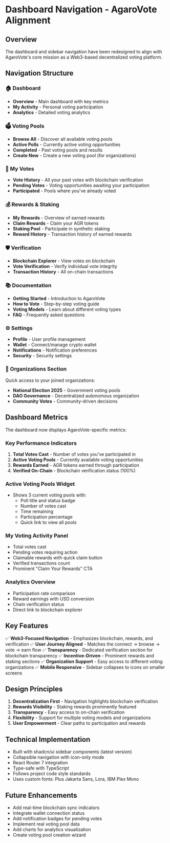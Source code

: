 # Dashboard Navigation - AgaroVote Alignment

## Overview
The dashboard and sidebar navigation have been redesigned to align with AgaroVote's core mission as a Web3-based decentralized voting platform.

## Navigation Structure

### 🏠 Dashboard
- **Overview** - Main dashboard with key metrics
- **My Activity** - Personal voting participation
- **Analytics** - Detailed voting analytics

### 🗳️ Voting Pools
- **Browse All** - Discover all available voting pools
- **Active Polls** - Currently active voting opportunities
- **Completed** - Past voting pools and results
- **Create New** - Create a new voting pool (for organizations)

### 📜 My Votes
- **Vote History** - All your past votes with blockchain verification
- **Pending Votes** - Voting opportunities awaiting your participation
- **Participated** - Pools where you've already voted

### 💰 Rewards & Staking
- **My Rewards** - Overview of earned rewards
- **Claim Rewards** - Claim your AGR tokens
- **Staking Pool** - Participate in synthetic staking
- **Reward History** - Transaction history of earned rewards

### 🛡️ Verification
- **Blockchain Explorer** - View votes on blockchain
- **Vote Verification** - Verify individual vote integrity
- **Transaction History** - All on-chain transactions

### 📚 Documentation
- **Getting Started** - Introduction to AgaroVote
- **How to Vote** - Step-by-step voting guide
- **Voting Models** - Learn about different voting types
- **FAQ** - Frequently asked questions

### ⚙️ Settings
- **Profile** - User profile management
- **Wallet** - Connect/manage crypto wallet
- **Notifications** - Notification preferences
- **Security** - Security settings

### 🏢 Organizations Section
Quick access to your joined organizations:
- **National Election 2025** - Government voting pools
- **DAO Governance** - Decentralized autonomous organization
- **Community Votes** - Community-driven decisions

## Dashboard Metrics

The dashboard now displays AgaroVote-specific metrics:

### Key Performance Indicators
1. **Total Votes Cast** - Number of votes you've participated in
2. **Active Voting Pools** - Currently available voting opportunities
3. **Rewards Earned** - AGR tokens earned through participation
4. **Verified On-Chain** - Blockchain verification status (100%)

### Active Voting Pools Widget
- Shows 3 current voting pools with:
  - Poll title and status badge
  - Number of votes cast
  - Time remaining
  - Participation percentage
  - Quick link to view all pools

### My Voting Activity Panel
- Total votes cast
- Pending votes requiring action
- Claimable rewards with quick claim button
- Verified transactions count
- Prominent "Claim Your Rewards" CTA

### Analytics Overview
- Participation rate comparison
- Reward earnings with USD conversion
- Chain verification status
- Direct link to blockchain explorer

## Key Features

✅ **Web3-Focused Navigation** - Emphasizes blockchain, rewards, and verification
✅ **User Journey Aligned** - Matches the connect → browse → vote → earn flow
✅ **Transparency** - Dedicated verification section for blockchain transparency
✅ **Incentive-Driven** - Prominent rewards and staking sections
✅ **Organization Support** - Easy access to different voting organizations
✅ **Mobile Responsive** - Sidebar collapses to icons on smaller screens

## Design Principles

1. **Decentralization First** - Navigation highlights blockchain verification
2. **Rewards Visibility** - Staking rewards prominently featured
3. **Transparency** - Easy access to on-chain verification
4. **Flexibility** - Support for multiple voting models and organizations
5. **User Empowerment** - Clear paths to participation and rewards

## Technical Implementation

- Built with shadcn/ui sidebar components (latest version)
- Collapsible navigation with icon-only mode
- React Router 7 integration
- Type-safe with TypeScript
- Follows project code style standards
- Uses custom fonts: Plus Jakarta Sans, Lora, IBM Plex Mono

## Future Enhancements

- Add real-time blockchain sync indicators
- Integrate wallet connection status
- Add notification badges for pending votes
- Implement real voting pool data
- Add charts for analytics visualization
- Create voting pool creation wizard

